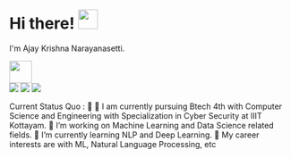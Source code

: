 # Hi there! <img src="https://github.com/TheDudeThatCode/TheDudeThatCode/blob/master/Assets/Hi.gif" width="35" />

I'm Ajay Krishna Narayanasetti.

<img src="https://readme-typing-svg.herokuapp.com?vCenter=true&width=650&lines=Cyber+Security+Student+and+ML+enthusiast;Machine+learning+Developer+with+Extensive+Projects+Experience;Leader+in+Tech+Communities+and+Social+Communities" height="40"/>


<div>
<a href="mailto: ajaykrishna9638@gmail.com">
<img src="https://img.shields.io/badge/-ajaykrishna9638%40gmail.com-7B83EB?&style=for-the-badge&logo=Microsoft-outlook&logoColor=white" ></a>  <a  href="https://www.instagram.com/thenameisajaykrishna?igsh=aXgzbGo2azh5bm9u">   <img src="https://img.shields.io/badge/@thenameisajaykrishna_-%23E4405F.svg?&style=for-the-badge&logo=instagram&logoColor=white"></a>  <a href="https://www.linkedin.com/in/ajaykrishna-narayanasetti/"><img src="https://img.shields.io/badge/AjayKrishna-%230077B5.svg?&style=for-the-badge&logo=linkedin&logoColor=white" ></a> 
</div>

Current Status Quo : 📡
💼 I am currently pursuing Btech 4th with Computer Science and Engineering with Specialization in Cyber Security at IIIT Kottayam.
🔭 I’m working on Machine Learning and Data Science related fields.
🌱 I’m currently learning NLP and Deep Learning.
🤔 My career interests are with ML, Natural Language Processing, etc
